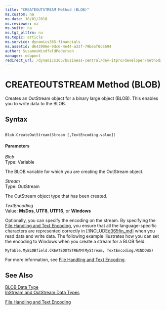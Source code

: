 ```yaml
---
title: "CREATEOUTSTREAM Method (BLOB)"
ms.custom: na
ms.date: 10/01/2018
ms.reviewer: na
ms.suite: na
ms.tgt_pltfrm: na
ms.topic: article
ms.service: dynamics365-financials
ms.assetid: d643906e-0dc6-4e44-a33f-79beaf6c8b94
author: SusanneWindfeldPedersen
manager: edupont
redirect_url: /dynamics365/business-central/dev-itpro/developer/methods-auto/al-method-reference
---
```


 

# CREATEOUTSTREAM Method (BLOB)
Creates an OutStream object for a binary large object \(BLOB\). This enables you to write data to the BLOB.  
  
## Syntax  
  
```  
  
Blob.CreateOutStream(Stream [,TextEncoding.value])  
```  
  
#### Parameters  
 *Blob*  
 Type: Variable  
  
 The BLOB variable for which you are creating the OutStream object.  
  
 *Stream*  
 Type: OutStream  
  
 The OutStream object type that has been created.  
  
 *TextEncoding*  
 Value: **MsDos**, **UTF8**, **UTF16**, or **Windows**  
  
 Optionally, you can specify the encoding on the stream. By specifying the [File Handling and Text Encoding](../devenv-file-handling-and-text-encoding.md), you ensure that all the language-specific characters are represented correctly in [!INCLUDE[d365fin_md](../includes/d365fin_md.md)] when you read data and write data. The following example illustrates how you can set the encoding to Windows when you create a stream for a BLOB field.  
  
```  
MyTable.MyBLOBfield.CREATEOUTSTREAM(MyStream, TextEncoding.WINDOWS)  
```  
  
 For more information, see [File Handling and Text Encoding](../devenv-file-handling-and-text-encoding.md).  
  
## See Also  
 [BLOB Data Type](../datatypes/devenv-BLOB-Data-Type.md)   
 [InStream and OutStream Data Types](../datatypes/devenv-InStream-and-OutStream-Data-Types.md)   
 <!--Links [How to: Use Streams to Write to Text Files](How-to--Use-Streams-to-Write-to-Text-Files.md)-->  
 [File Handling and Text Encoding](../devenv-file-handling-and-text-encoding.md)